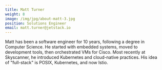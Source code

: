 ```yaml
---
title: Matt Turner
weight: 8
image: /img/jpg/about-matt-3.jpg
position: Solutions Engineer
email: matt.turner@jetstack.io
---
```


Matt has been a software engineer for 10 years, following a degree in Computer Science. He started with embedded systems, moved to development tools, then orchestrated VMs for Cisco. Most recently at Skyscanner, he introduced Kubernetes and cloud-native practices. His idea of "full-stack" is POSIX, Kubernetes, and now Istio.


